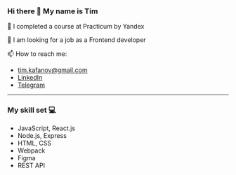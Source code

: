 ### Hi there 👋 My name is Tim

🔭 I completed a course at Practicum by Yandex

👯 I am looking for a job as a Frontend developer 

📫 How to reach me:
* tim.kafanov@gmail.com
* [LinkedIn](https://www.linkedin.com/in/tim-kafanov/)
* [Telegram](https://t.me/tim_kafanov)

------

### My skill set 💻

* JavaScript, React.js
* Node.js, Express
* HTML, CSS
* Webpack
* Figma
* REST API
